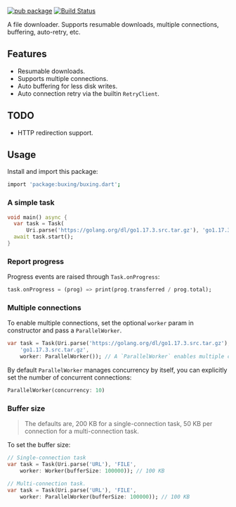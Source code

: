 [![pub package](https://img.shields.io/pub/v/buxing.svg)](https://pub.dev/packages/buxing)
[![Build Status](https://github.com/mgenware/buxing/workflows/Build/badge.svg)](https://github.com/mgenware/buxing/actions)

A file downloader. Supports resumable downloads, multiple connections, buffering, auto-retry, etc.

## Features

- Resumable downloads.
- Supports multiple connections.
- Auto buffering for less disk writes.
- Auto connection retry via the builtin `RetryClient`.

## TODO

- HTTP redirection support.

## Usage

Install and import this package:

```sh
import 'package:buxing/buxing.dart';
```

### A simple task

```dart
void main() async {
  var task = Task(
      Uri.parse('https://golang.org/dl/go1.17.3.src.tar.gz'), 'go1.17.3.src.tar.gz');
  await task.start();
}
```

### Report progress

Progress events are raised through `Task.onProgress`:

```dart
task.onProgress = (prog) => print(prog.transferred / prog.total);
```

### Multiple connections

To enable multiple connections, set the optional `worker` param in constructor and pass a `ParallelWorker`.

```dart
var task = Task(Uri.parse('https://golang.org/dl/go1.17.3.src.tar.gz'),
    'go1.17.3.src.tar.gz',
    worker: ParallelWorker()); // A `ParallelWorker` enables multiple connections.
```

By default `ParallelWorker` manages concurrency by itself, you can explicitly set the number of concurrent connections:

```dart
ParallelWorker(concurrency: 10)
```

### Buffer size

> The defaults are, 200 KB for a single-connection task, 50 KB per connection for a multi-connection task.

To set the buffer size:

```dart
// Single-connection task
var task = Task(Uri.parse('URL'), 'FILE',
    worker: Worker(bufferSize: 100000)); // 100 KB

// Multi-connection task.
var task = Task(Uri.parse('URL'), 'FILE',
    worker: ParallelWorker(bufferSize: 100000)); // 100 KB
```
